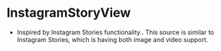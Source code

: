 # InstagramStoryView
- Inspired by Instagram Stories functionality.. This source is similar to Instagram Stories, which is having both image and video support.
  
